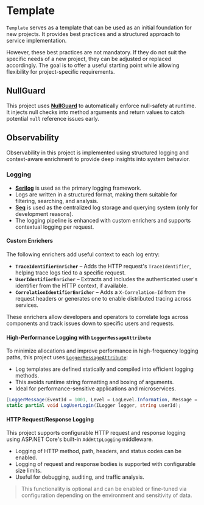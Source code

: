 # Template

`Template` serves as a template that can be used as an initial foundation for new projects. It provides best practices and a structured approach to service implementation.  

However, these best practices are not mandatory. If they do not suit the specific needs of a new project, they can be adjusted or replaced accordingly. The goal is to offer a useful starting point while allowing flexibility for project-specific requirements.

## NullGuard

This project uses **[NullGuard](https://github.com/Fody/NullGuard)** to automatically enforce null-safety at runtime. It injects null checks into method arguments and return values to catch potential `null` reference issues early.

## Observability

Observability in this project is implemented using structured logging and context-aware enrichment to provide deep insights into system behavior.

### Logging

- **[Serilog](https://serilog.net/)** is used as the primary logging framework.
- Logs are written in a structured format, making them suitable for filtering, searching, and analysis.
- **[Seq](https://datalust.co/seq)** is used as the centralized log storage and querying system (only for development reasons).
- The logging pipeline is enhanced with custom enrichers and supports contextual logging per request.

#### Custom Enrichers

The following enrichers add useful context to each log entry:

- **`TraceIdentifierEnricher`** – Adds the HTTP request's `TraceIdentifier`, helping trace logs tied to a specific request.
- **`UserIdentifierEnricher`** – Extracts and includes the authenticated user's identifier from the HTTP context, if available.
- **`CorrelationIdentifierEnricher`** – Adds a `X-Correlation-Id` from the request headers or generates one to enable distributed tracing across services.

These enrichers allow developers and operators to correlate logs across components and track issues down to specific users and requests.

#### High-Performance Logging with `LoggerMessageAttribute`

To minimize allocations and improve performance in high-frequency logging paths, this project uses [`LoggerMessageAttribute`](https://learn.microsoft.com/en-us/dotnet/core/extensions/logger-message-generator):

- Log templates are defined statically and compiled into efficient logging methods.
- This avoids runtime string formatting and boxing of arguments.
- Ideal for performance-sensitive applications and microservices.

```csharp
[LoggerMessage(EventId = 1001, Level = LogLevel.Information, Message = "User {UserId} logged in.")]
static partial void LogUserLogin(ILogger logger, string userId);
```

#### HTTP Request/Response Logging

This project supports configurable HTTP request and response logging using ASP.NET Core's built-in `AddHttpLogging` middleware.

- Logging of HTTP method, path, headers, and status codes can be enabled.
- Logging of request and response bodies is supported with configurable size limits.
- Useful for debugging, auditing, and traffic analysis.

> This functionality is optional and can be enabled or fine-tuned via configuration depending on the environment and sensitivity of data.